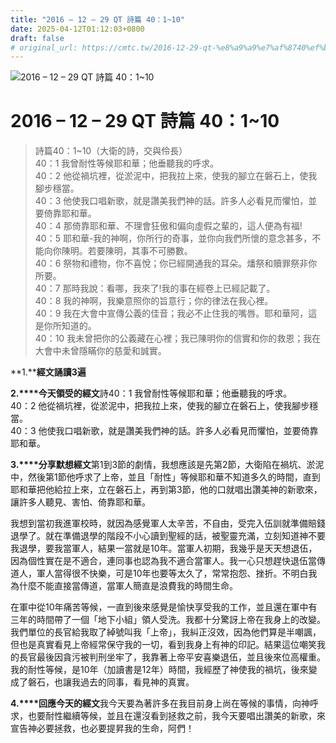 ```yaml
---
title: "2016 – 12 – 29 QT 詩篇 40：1~10"
date: 2025-04-12T01:12:03+0800
draft: false
# original_url: https://cmtc.tw/2016-12-29-qt-%e8%a9%a9%e7%af%8740%ef%bc%9a110
---
```


![2016 – 12 – 29 QT 詩篇 40：1\~10](/images/qt.jpg   "2016 – 12 – 29 QT 詩篇 40：1\~10")

# 2016 – 12 – 29 QT 詩篇 40：1\~10

> 詩篇40：1\~10（大衛的詩，交與伶長）  
> 40：1 我曾耐性等候耶和華；他垂聽我的呼求。  
> 40：2 他從禍坑裡，從淤泥中，把我拉上來，使我的腳立在磐石上，使我腳步穩當。  
> 40：3 他使我口唱新歌，就是讚美我們神的話。許多人必看見而懼怕，並要倚靠耶和華。  
> 40：4 那倚靠耶和華、不理會狂傲和偏向虛假之輩的，這人便為有福!  
> 40：5 耶和華-我的神啊，你所行的奇事，並你向我們所懷的意念甚多，不能向你陳明。若要陳明，其事不可勝數。  
> 40：6 祭物和禮物，你不喜悅；你已經開通我的耳朵。燔祭和贖罪祭非你所要。  
> 40：7 那時我說：看哪，我來了!我的事在經卷上已經記載了。  
> 40：8 我的神啊，我樂意照你的旨意行；你的律法在我心裡。  
> 40：9 我在大會中宣傳公義的佳音；我必不止住我的嘴唇。耶和華阿，這是你所知道的。  
> 40：10 我未曾把你的公義藏在心裡；我已陳明你的信實和你的救恩；我在大會中未曾隱瞞你的慈愛和誠實。

**1.****經文誦讀3遍**

**2.****今天領受的經文**詩40：1 我曾耐性等候耶和華；他垂聽我的呼求。  
40：2 他從禍坑裡，從淤泥中，把我拉上來，使我的腳立在磐石上，使我腳步穩當。  
40：3 他使我口唱新歌，就是讚美我們神的話。許多人必看見而懼怕，並要倚靠耶和華。

**3.****分享默想經文**第1到3節的劇情，我想應該是先第2節，大衛陷在禍坑、淤泥中，然後第1節他呼求了上帝，並且「耐性」等候耶和華不知道多久的時間，直到耶和華把他給拉上來，立在磐石上，再到第3節，他的口就唱出讚美神的新歌來，讓許多人聽見、害怕、倚靠耶和華。

我想到當初我進軍校時，就因為感覺軍人太辛苦，不自由，受完入伍訓就準備賠錢退學了。就在準備退學的階段不小心讀到聖經的話，被聖靈充滿，立刻知道神不要我退學，要我當軍人，結果一當就是10年。當軍人初期，我幾乎是天天想退伍，因為個性實在是不適合，連同事也認為我不適合當軍人。我一心只想趕快退伍當傳道人，軍人當得很不快樂，可是10年也要等太久了，常常抱怨、挫折。不明白我為什麼不能直接當傳道，當軍人簡直是浪費我的時間生命。

在軍中從10年痛苦等候，一直到後來感覺是愉快享受我的工作，並且還在軍中有三年的時間帶了一個「地下小組」領人受洗。我都十分驚訝上帝在我身上的改變。我們單位的長官給我取了綽號叫我「上帝」，我糾正沒效，因為他們算是半嘲諷，但也是真實看見上帝經常保守我的一切，看到我身上有神的印記。結果這位嘲笑我的長官最後因貪污被判刑坐牢了，我靠著上帝平安喜樂退伍，並且後來位高權重。我的耐性等候，是10年（加讀書是12年）時間，我經歷了神使我的禍坑，後來變成了磐石，也讓我過去的同事，看見神的真實。

**4.****回應今天的經文**我今天要為著許多在我目前身上尚在等候的事情，向神呼求，也要耐性繼續等候，並且在還沒看到拯救之前，我今天要唱出讚美的新歌，來宣告神必要拯救，也必要提昇我的生命，阿們！